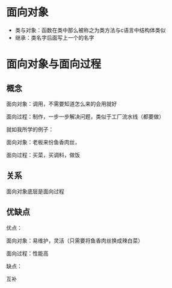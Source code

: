 # 面向对象

- 类与对象：函数在类中那么被称之为类方法与c语言中结构体类似
- 继承：类名字后面写上一个的名字

# 面向对象与面向过程

## 概念

面向对象：调用，不需要知道怎么来的会用就好

面向过程：制作，一步一步解决问题，类似于工厂流水线（都要做）

就如我所学的例子：

面向对象：老板来份鱼香肉丝，

面向过程：买菜，买调料，做饭

## 关系

面向对象底层是面向过程

## 优缺点

优点：

面向对象：易维护，灵活（只需要将鱼香肉丝换成辣白菜）

面向过程：性能高

缺点：

互补
